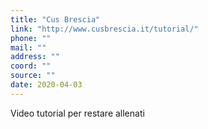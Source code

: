 ```yaml
---
title: "Cus Brescia"
link: "http://www.cusbrescia.it/tutorial/"
phone: ""
mail: ""
address: ""
coord: ""
source: ""
date: 2020-04-03
---
```


Video tutorial per restare allenati
